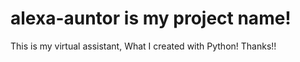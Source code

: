 # alexa-auntor is my project name!
This is my virtual assistant, What I created with Python!
Thanks!!
